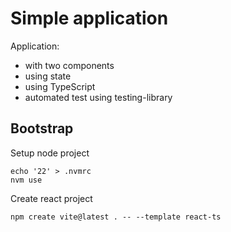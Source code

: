 # Simple application

Application:
- with two components
- using state
- using TypeScript
- automated test using testing-library

## Bootstrap

Setup node project
```shell
echo '22' > .nvmrc
nvm use
```

Create react project
```shell
npm create vite@latest . -- --template react-ts
```

